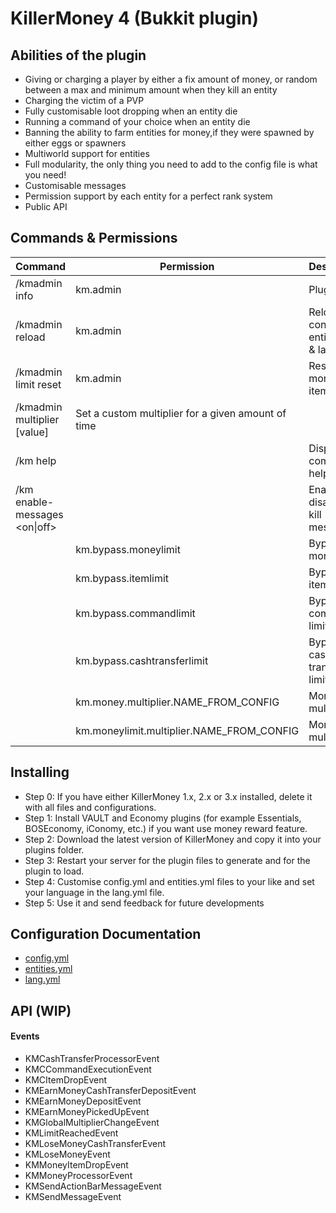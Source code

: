 # KillerMoney 4 (Bukkit plugin)

## Abilities of the plugin
+ Giving or charging a player by either a fix amount of money, or random between a max and minimum amount when they kill an entity
+ Charging the victim of a PVP
+ Fully customisable loot dropping when an entity die
+ Running a command of your choice when an entity die
+ Banning the ability to farm entities for money,if they were spawned by either eggs or spawners
+ Multiworld support for entities
+ Full modularity, the only thing you need to add to the config file is what you need!
+ Customisable messages
+ Permission support by each entity for a perfect rank system
+ Public API

## Commands & Permissions
| Command | Permission | Description |
| ------------- | ------------- | ------------- |
| /kmadmin info | km.admin | Plugin info |
| /kmadmin reload | km.admin | Reload config.yml, entities.yml & lang.yml |
| /kmadmin limit reset | km.admin | Reset money & item limits |
| /kmadmin multiplier <function> [value] | Set a custom multiplier for a given amount of time |
| /km help | | Display command help |
| /km enable-messages <on\|off> | | Enable or disable the kill messages |
|  | km.bypass.moneylimit | Bypass money limit |
|  | km.bypass.itemlimit | Bypass item limit |
|  | km.bypass.commandlimit | Bypass command limit |
|  | km.bypass.cashtransferlimit | Bypass cash transfer limit |
|  | km.money.multiplier.NAME_FROM_CONFIG | Money multiplier |
|  | km.moneylimit.multiplier.NAME_FROM_CONFIG | Money limit multiplier |

## Installing
+ Step 0: If you have either KillerMoney 1.x, 2.x or 3.x installed, delete it with all files and configurations.
+ Step 1: Install VAULT and Economy plugins (for example Essentials, BOSEconomy, iConomy, etc.) if you want use money reward feature.
+ Step 2: Download the latest version of KillerMoney and copy it into your plugins folder.
+ Step 3: Restart your server for the plugin files to generate and for the plugin to load.
+ Step 4: Customise config.yml and entities.yml files to your like and set your language in the lang.yml file.
+ Step 5: Use it and send feedback for future developments

## Configuration Documentation
- [config.yml](https://github.com/diecode/KillerMoney/blob/master/docs/Config.md)
- [entities.yml](https://github.com/diecode/KillerMoney/blob/master/docs/Entities.md)
- [lang.yml](https://github.com/diecode/KillerMoney/blob/master/docs/Lang.md)

## API (WIP)

#### Events
+ KMCashTransferProcessorEvent
+ KMCCommandExecutionEvent
+ KMCItemDropEvent
+ KMEarnMoneyCashTransferDepositEvent
+ KMEarnMoneyDepositEvent
+ KMEarnMoneyPickedUpEvent
+ KMGlobalMultiplierChangeEvent
+ KMLimitReachedEvent
+ KMLoseMoneyCashTransferEvent
+ KMLoseMoneyEvent
+ KMMoneyItemDropEvent
+ KMMoneyProcessorEvent
+ KMSendActionBarMessageEvent
+ KMSendMessageEvent
